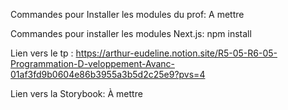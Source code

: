 

Commandes pour Installer les modules du prof:
A mettre

Commandes pour installer les modules Next.js:
npm install

Lien vers le tp : https://arthur-eudeline.notion.site/R5-05-R6-05-Programmation-D-veloppement-Avanc-01af3fd9b0604e86b3955a3b5d2c25e9?pvs=4


Lien vers la Storybook: 
À mettre


